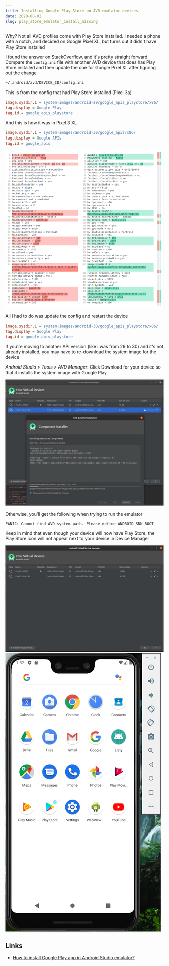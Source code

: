 ```yaml
---
title: Installing Google Play Store on AVD emulator devices
date: 2020-08-02
slug: play_store_emulator_install_missing
---
```


Why?
Not all AVD profiles come with Play Store installed. I needed a phone with a notch, and decided on Google Pixel XL, but turns out it didn't have Play Store installed

I found the answer on StackOverflow, and it's pretty straight forward. Compare the `config.ini` file with another AVD device that does has Play Store installed and then update the one for Google Pixel XL after figuring out the change

```bash
~/.android/avd/DEVICE_ID/config.ini
```

This is from the config that had Play Store installed (Pixel 3a)

```ini
image.sysdir.1 = system-images/android-29/google_apis_playstore/x86/
tag.display = Google Play
tag.id = google_apis_playstore
```

And this is how it was in Pixel 3 XL

```ini
image.sysdir.1 = system-images/android-30/google_apis/x86/
tag.display = Google APIs
tag.id = google_apis
```

![Screenshot: AVD Device config.ini differeneces](./avd_device_config_diff.png)

All i had to do was update the config and restart the device

```ini
image.sysdir.1 = system-images/android-30/google_apis_playstore/x86/
tag.display = Google Play
tag.id = google_apis_playstore
```

If you're moving to another API version (like i was from 29 to 30) and it's not already installed, you may have to re-download the system image for the device

_Android Studio > Tools > AVD Manager_. Click Download for your device so that it installs the system image with Google Play

![Screenshot: Installing system image in AVD Manager](./avd_install_system_image.png)

Otherwise, you'll get the following when trying to run the emulator

```
PANIC: Cannot find AVD system path. Please define ANDROID_SDK_ROOT
```

Keep in mind that even though your device will now have Play Store, the Play Store icon will not appear next to your device in Device Manager

![Screenshot: AVD Manager after Play Store install on Google Pixel 3 XL](avd_manager_after_play_store.png)
![Screenshot: Google Pixel 3 XL with Play Store](google_pixel_3_xl_play_store.png)

## Links

- [How to install Google Play app in Android Studio emulator?](https://stackoverflow.com/a/62436883/890814)
